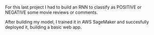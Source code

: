 For this last project I had to build an RNN to classify as POSITIVE or NEGATIVE some movie reviews or comments. 

After building my model, I trained it in AWS SageMaker and succesfully deployed it, building a basic web app.

